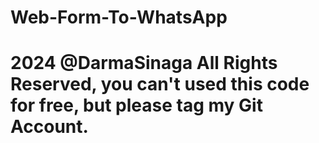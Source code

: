 # Web-Form-To-WhatsApp
# 2024 @DarmaSinaga All Rights Reserved, you can't used this code for free, but please tag my Git Account.
